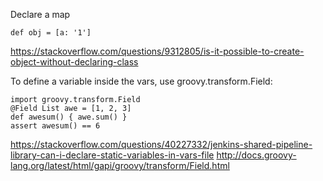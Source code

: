 Declare a map
```
def obj = [a: '1']
```
https://stackoverflow.com/questions/9312805/is-it-possible-to-create-object-without-declaring-class


To define a variable inside the vars, use groovy.transform.Field:

```
import groovy.transform.Field
@Field List awe = [1, 2, 3]
def awesum() { awe.sum() }
assert awesum() == 6
```
https://stackoverflow.com/questions/40227332/jenkins-shared-pipeline-library-can-i-declare-static-variables-in-vars-file
http://docs.groovy-lang.org/latest/html/gapi/groovy/transform/Field.html
